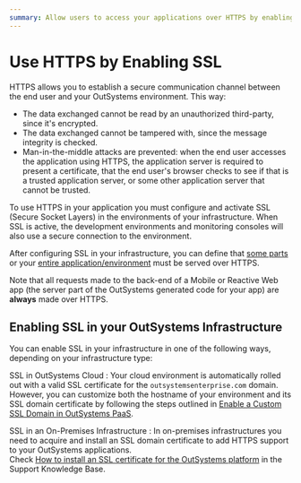 ```yaml
---
summary: Allow users to access your applications over HTTPS by enabling SSL in your infrastructure.
---
```


# Use HTTPS by Enabling SSL

HTTPS allows you to establish a secure communication channel between the end user and your OutSystems environment. This way:

* The data exchanged cannot be read by an unauthorized third-party, since it's encrypted.
* The data exchanged cannot be tampered with, since the message integrity is checked.
* Man-in-the-middle attacks are prevented: when the end user accesses the application using HTTPS, the application server is required to present a certificate, that the end user's browser checks to see if that is a trusted application server, or some other application server that cannot be trusted.

To use HTTPS in your application you must configure and activate SSL (Secure Socket Layers) in the environments of your infrastructure. When SSL is active, the development environments and monitoring consoles will also use a secure connection to the environment.

After configuring SSL in your infrastructure, you can define that [some parts](<../../develop/security/secure-http-requests.md>) or your [entire application/environment](<enforce-https-security.md>) must be served over HTTPS.

Note that all requests made to the back-end of a Mobile or Reactive Web app (the server part of the OutSystems generated code for your app) are **always** made over HTTPS.

## Enabling SSL in your OutSystems Infrastructure

You can enable SSL in your infrastructure in one of the following ways, depending on your infrastructure type:

SSL in OutSystems Cloud
:   Your cloud environment is automatically rolled out with a valid SSL certificate for the `outsystemsenterprise.com` domain.  
    However, you can customize both the hostname of your environment and its SSL domain certificate by following the steps outlined in [Enable a Custom SSL Domain in OutSystems PaaS](<https://success.outsystems.com/Support/Enterprise_Customers/Installation/Enable_Custom_SSL_Domain_In_OutSystems_PaaS>).

SSL in an On-Premises Infrastructure
:   In on-premises infrastructures you need to acquire and install an SSL domain certificate to add HTTPS support to your OutSystems applications.  
    Check [How to install an SSL certificate for the OutSystems platform](<https://success.outsystems.com/Support/Enterprise_Customers/Installation/How_to_install_an_SSL_Certificate_for_the_OutSystems_platform>) in the Support Knowledge Base.
